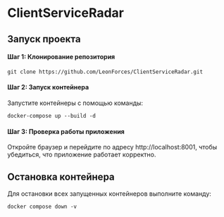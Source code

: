 # ClientServiceRadar

## Запуск проекта

#### Шаг 1: Клонирование репозитория

```
git clone https://github.com/LeonForces/ClientServiceRadar.git
```

#### Шаг 2: Запуск контейнера

Запустите контейнеры с помощью команды:

```
docker-compose up --build -d
```

#### Шаг 3: Проверка работы приложения

Откройте браузер и перейдите по адресу http://localhost:8001, чтобы убедиться, что приложение работает корректно.

## Остановка контейнера
Для остановки всех запущенных контейнеров выполните команду:
```
docker compose down -v
```
